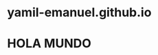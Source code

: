 # yamil-emanuel.github.io
<!DOCTYPE html>
<html lang="en">
  <head>
    <meta charset="UTF-8">
    <meta name="viewport" content="width=device-width, initial-scale=1.0">
    <meta http-equiv="X-UA-Compatible" content="ie=edge">
    <title>yamil-emanuel</title>
    <link rel="stylesheet" href="style.css">
  </head>
  <body>
    <h1>HOLA MUNDO</h1>
  </body>
</html>
